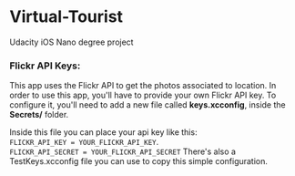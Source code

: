 # Virtual-Tourist
Udacity iOS Nano degree project

### Flickr API Keys:
This app uses the Flickr API to get the photos associated to location. In order to use this app, you'll have to provide your own Flickr API key. To configure it, you'll need to add a new file called <strong>keys.xcconfig</strong>, inside the <strong>Secrets/</strong> folder.

Inside this file you can place your api key like this: <br> 
<code>FLICKR_API_KEY = YOUR_FLICKR_API_KEY</code>. <br> 
<code>FLICKR_API_SECRET = YOUR_FLICKR_API_SECRET</code>
There's also a TestKeys.xcconfig file you can use to copy this simple configuration.
